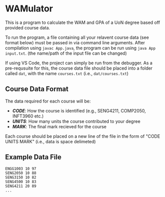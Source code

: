 # WAMulator
This is a program to calculate the WAM and GPA of a UoN degree based off provided course data.

To run the program, a file containing all your relavent course data (see format below) must be passed in via command line arguments. After compilation using `javac App.java`, the program can be run using `java App input.txt`. (the name/path of the input file can be changed)

If using VS Code, the project can simply be run from the debugger. As a pre-requsuite for this, the course data file should be placed into a folder called `dat`, with the name `courses.txt` (i.e., `dat/courses.txt`)

## Course Data Format
The data required for each course will be:
 - _**CODE**_: How the course is identified (e.g., SENG4211, COMP2050, INFT3960 etc.)
 - _**UNITS**_: How many units the course contributed to your degree
 - _**MARK**_: The final mark recieved for the course

Each course should be placed on a new line of the file in the form of "CODE UNITS MARK" (i.e., data is space delimeted)

## Example Data File
```
ENGG1003 10 97
SENG2050 10 88
SENG3150 10 82
SENG4500 10 83
SENG4211 20 89
...
```
